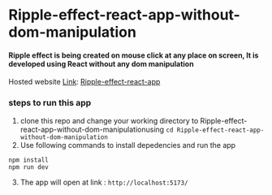 # Ripple-effect-react-app-without-dom-manipulation

#### Ripple effect is being created on mouse click at any place on screen, It is developed using React without any dom manipulation

Hosted website [Link](https://tanu-ripple-effect-react-app-v2.netlify.app/): [Ripple-effect-react-app](https://tanu-ripple-effect-react-app-v2.netlify.app/)
### steps to run this app
1. clone this repo and change your working directory to Ripple-effect-react-app-without-dom-manipulationusing `cd Ripple-effect-react-app-without-dom-manipulation`
2. Use following commands to install depedencies and run the app
```
npm install
npm run dev
```
3. The app will open at link :  `http://localhost:5173/`